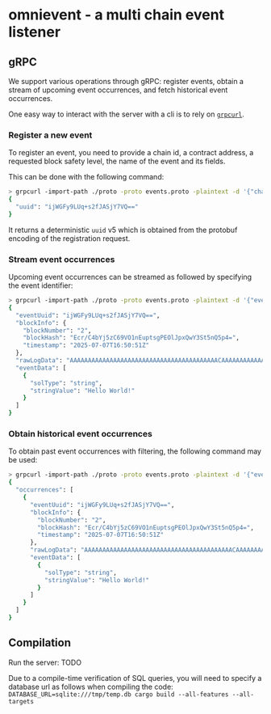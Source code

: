 # omnievent - a multi chain event listener

## gRPC

We support various operations through gRPC: register events, obtain a stream of upcoming event occurrences, and fetch historical event occurrences.

One easy way to interact with the server with a cli is to rely on [`grpcurl`](https://github.com/fullstorydev/grpcurl).

### Register a new event
To register an event, you need to provide a chain id, a contract address, a requested block safety level, the name of the event and its fields.

This can be done with the following command:
```bash
> grpcurl -import-path ./proto -proto events.proto -plaintext -d '{"chain_id": 1337, "address": "IO7wOMg7eg81fUq8ZLj2OUJ9evY=", "event_name": "StringEmitted", "fields": [{"sol_type": "string", "indexed": false}], "block_safety": "BLOCK_SAFETY_LATEST" }' 127.0.0.1:8089 events.OmniEventService/RegisterEvent
{
  "uuid": "ijWGFy9LUq+s2fJASjY7VQ=="
}
```

It returns a deterministic `uuid` v5 which is obtained from the protobuf encoding of the registration request.

### Stream event occurrences
Upcoming event occurrences can be streamed as followed by specifying the event identifier:
```bash
> grpcurl -import-path ./proto -proto events.proto -plaintext -d '{"event_uuids": ["ijWGFy9LUq+s2fJASjY7VQ=="]}' 127.0.0.1:8089 events.OmniEventService/StreamEvents                         
{
  "eventUuid": "ijWGFy9LUq+s2fJASjY7VQ==",
  "blockInfo": {
    "blockNumber": "2",
    "blockHash": "Ecr/C4bYj5zC69VO1nEuptsgPEOlJpxQwY3St5nQ5p4=",
    "timestamp": "2025-07-07T16:50:51Z"
  },
  "rawLogData": "AAAAAAAAAAAAAAAAAAAAAAAAAAAAAAAAAAAAAAAAACAAAAAAAAAAAAAAAAAAAAAAAAAAAAAAAAAAAAAAAAAADEhlbGxvIFdvcmxkIQAAAAAAAAAAAAAAAAAAAAAAAAAA",
  "eventData": [
    {
      "solType": "string",
      "stringValue": "Hello World!"
    }
  ]
}
```

### Obtain historical event occurrences
To obtain past event occurrences with filtering, the following command may be used:
```bash
> grpcurl -import-path ./proto -proto events.proto -plaintext -d '{"event_uuids": ["ijWGFy9LUq+s2fJASjY7VQ=="], "filter": {"data_filters": [{"data_index": 0, "string": {"exact_values": ["Hello World!"]}}]}}' 127.0.0.1:8089 events.OmniEventService/GetHistoricalEvents
{
  "occurrences": [
    {
      "eventUuid": "ijWGFy9LUq+s2fJASjY7VQ==",
      "blockInfo": {
        "blockNumber": "2",
        "blockHash": "Ecr/C4bYj5zC69VO1nEuptsgPEOlJpxQwY3St5nQ5p4=",
        "timestamp": "2025-07-07T16:50:51Z"
      },
      "rawLogData": "AAAAAAAAAAAAAAAAAAAAAAAAAAAAAAAAAAAAAAAAACAAAAAAAAAAAAAAAAAAAAAAAAAAAAAAAAAAAAAAAAAADEhlbGxvIFdvcmxkIQAAAAAAAAAAAAAAAAAAAAAAAAAA",
      "eventData": [
        {
          "solType": "string",
          "stringValue": "Hello World!"
        }
      ]
    }
  ]
}
```

## Compilation
Run the server: TODO

Due to a compile-time verification of SQL queries, you will need to specify a database url as follows when compiling the code:  
`DATABASE_URL=sqlite:///tmp/temp.db cargo build --all-features --all-targets`
